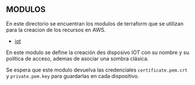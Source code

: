 ## MODULOS

En este directorio se encuentran los modulos de terraform que se utilizan para la creacion de los recursos en AWS.

 - [iot](../README.md)

En este modulo se define la creación des disposivo IOT con su nombre y su política de acceso, ademas de asociar una sombra clásica.

Se espera que este modulo devuelva las credenciales `certificate.pem.crt` y `private.pem.key` para guardarlas en cada dispositivo.


